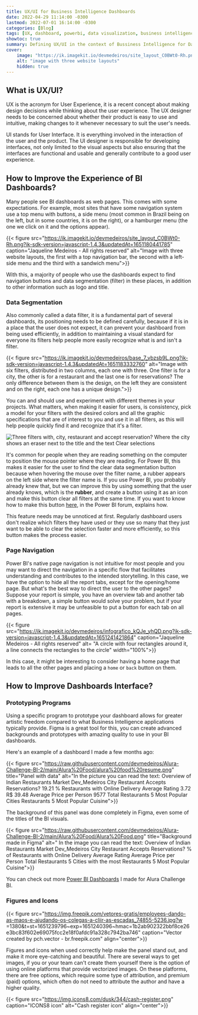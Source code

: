 ```yaml
---
title: UX/UI for Business Intelligence Dashboards
date: 2022-04-29 11:14:00 -0300
lastmod: 2022-07-01 16:14:00 -0300
categories: [Blog]
tags: [UX, dashboard, powerbi, data visualization, business intelligence, storytelling, figma]
showtoc: true
summary: Defining UX/UI in the context of Bussiness Intelligence for Dashboards with examples
cover:
    image: "https://ik.imagekit.io/devmedeiros/site_layout_C0BWt0-Rh.png?tr=w-700"
    alt: "image with three website layouts"
    hidden: true
---
```


## What is UX/UI?

UX is the acronym for User Experience, it is a recent concept about making design decisions while thinking about the user experience. The UX designer needs to be concerned about whether their product is easy to use and intuitive, making changes to it whenever necessary to suit the user's needs.

UI stands for User Interface. It is everything involved in the interaction of the user and the product. The UI designer is responsible for developing interfaces, not only limited to the visual aspects but also ensuring that the interfaces are functional and usable and generally contribute to a good user experience.

## How to Improve the Experience of BI Dashboards?

Many people see BI dashboards as web pages. This comes with some expectations. For example, most sites that have some navigation system use a top menu with buttons, a side menu (most common in Brazil being on the left, but in some countries, it is on the right), or a hamburger menu (the one we click on it and the options appear).

{{< figure src="https://ik.imagekit.io/devmedeiros/site_layout_C0BWt0-Rh.png?ik-sdk-version=javascript-1.4.3&updatedAt=1651180441785" caption="Jaqueline Medeiros - All rights reserved" alt="Image with three website layouts, the first with a top navigation bar, the second with a left-side menu and the third with a sandwich menu">}}

With this, a majority of people who use the dashboards expect to find navigation buttons and data segmentation (filter) in these places, in addition to other information such as logo and title.

### Data Segmentation

Also commonly called a data filter, it is a fundamental part of several dashboards, its positioning needs to be defined carefully, because if it is in a place that the user does not expect, it can prevent your dashboard from being used efficiently, in addition to maintaining a visual standard for everyone its filters help people more easily recognize what is and isn't a filter.

{{< figure src="https://ik.imagekit.io/devmedeiros/base_7_vbzsb9L.png?ik-sdk-version=javascript-1.4.3&updatedAt=1651183332760" alt="Image with six filters, distributed in two columns, each one with three. One filter is for a city, the other is for a restaurant and the last one is for reservations? The only difference between them is the design, on the left they are consistent and on the right, each one has a unique design.">}}

You can and should use and experiment with different themes in your projects. What matters, when making it easier for users, is consistency, pick a model for your filters with the desired colors and all the graphic specifications that are of interest to you and use it in all filters, as this will help people quickly find it and recognize that it's a filter.

![Three filters with, city, restaurant and accept reservation? Where the city shows an eraser next to the title and the text Clear selections](https://ik.imagekit.io/devmedeiros/borracha_Xwi_TYTHB.png?ik-sdk-version=javascript-1.4.3&updatedAt=1651183773246#center )

It's common for people when they are reading something on the computer to position the mouse pointer where they are reading. For Power BI, this makes it easier for the user to find the clear data segmentation button because when hovering the mouse over the filter name, a rubber appears on the left side where the filter name is. If you use Power BI, you probably already knew that, but we can improve this by using something that the user already knows, which is the **rubber**, and create a button using it as an icon and make this button clear all filters at the same time. If you want to know how to make this button [here](https://community.powerbi.com/t5/Desktop/Clear-All-Slicers-by-one-button-in-power-bi-desktop/m-p/494518), in the Power BI forum, explains how.

This feature needs may be unnoticed at first. Regularly dashboard users don't realize which filters they have used or they use so many that they just want to be able to clear the selection faster and more efficiently, so this button makes the process easier.

### Page Navigation

Power BI's native page navigation is not intuitive for most people and you may want to direct the navigation in a specific flow that facilitates understanding and contributes to the intended storytelling. In this case, we have the option to hide all the report tabs, except for the opening/home page. But what's the best way to direct the user to the other pages? Suppose your report is simple, you have an overview tab and another tab with a breakdown, a simple button would solve your problem, but if your report is extensive it may be unfeasible to put a button for each tab on all pages.

{{< figure src="https://ik.imagekit.io/devmedeiros/infografico_kQJe_yhQD.png?ik-sdk-version=javascript-1.4.3&updatedAt=1651241421864" caption="Jaqueline Medeiros - All rights reserved" alt= "A circle with four rectangles around it, a line connects the rectangles to the circle" width="100%">}}

In this case, it might be interesting to consider having a home page that leads to all the other pages and placing a `home` or `back` button on them.

## How to Improve Dashboards Interface?

### Prototyping Programs

Using a specific program to prototype your dashboard allows for greater artistic freedom compared to what Business Intelligence applications typically provide. Figma is a great tool for this, you can create advanced backgrounds and prototypes with amazing quality to use in your BI dashboards.

Here's an example of a dashboard I made a few months ago:

{{< figure src="https://raw.githubusercontent.com/devmedeiros/Alura-Challenge-BI-2/main/Alura%20Food/alura%20food%20resume.png" title="Panel with data" alt="In the picture you can read the text: Overview of Indian Restaurants Market Dev_Medeiros City Restaurant Accepts Reservations? 19.21 % Restaurants with Online Delivery Average Rating 3.72 R$ 39.48 Average Price per Person 9577 Total Restaurants 5 Most Popular Cities Restaurants 5 Most Popular Cuisine">}}

The background of this panel was done completely in Figma, even some of the titles of the BI visuals.

{{< figure src="https://raw.githubusercontent.com/devmedeiros/Alura-Challenge-BI-2/main/Alura%20Food/Alura%20Food.png" title="Background made in Figma" alt=" In the image you can read the text: Overview of Indian Restaurants Market Dev_Medeiros City Restaurant Accepts Reservations? % of Restaurants with Online Delivery Average Rating Average Price per Person Total Restaurants 5 Cities with the most Restaurants 5 Most Popular Cuisine">}}

You can check out more [Power BI Dashboards](/post/alura-challenge-bi-2) I made for Alura Challenge BI.

### Figures and Icons

{{< figure src="https://img.freepik.com/vetores-gratis/employees-dando-as-maos-e-ajudando-os-colegas-a-cliir-as-escadas_74855-5236.jpg?w =1380&t=st=1651239796~exp=1651240396~hmac=1b2ab902322bbf8ce26e3bc83f602e69075fcc2e18f0afdc91a328c7942ba746" caption="Vector created by pch.vector - br.freepik.com" align="center">}}

Figures and icons when used correctly help make the panel stand out, and make it more eye-catching and beautiful. There are several ways to get images, if you or your team can't create them yourself there is the option of using online platforms that provide vectorized images. On these platforms, there are free options, which require some type of attribution, and premium (paid) options, which often do not need to attribute the author and have a higher quality.

{{< figure src="https://img.icons8.com/dusk/344/cash-register.png" caption="ICONS8 icon" alt="Cash register icon" align="center">}}
